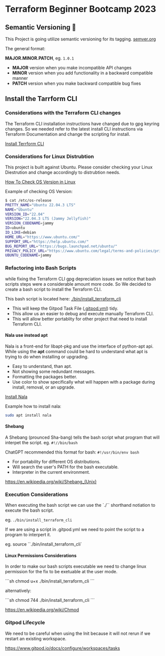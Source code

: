 # Terraform Beginner Bootcamp 2023

## Semantic Versioning :mage:

This Project is going utilize semantic versioning for its tagging.
[semver.org](https://semver.org)

The general format: 

**MAJOR.MINOR.PATCH**, eg. `1.0.1`

- **MAJOR** version when you make incompatible API changes
- **MINOR** version when you add functionality in a backward compatible manner
- **PATCH** version when you make backward compatible bug fixes

## Install the Tarrform CLI

### Considerations with the Terraform CLI changes
The Terraform CLI installation instructions have changed due to gpg keyring changes. So we needed refer to the latest install CLI instructions via Terraform Documentation and change the scripting for install.

[Install Terrform CLI](https://developer.hashicorp.com/terraform/tutorials/aws-get-started/install-cli)

### Considerations for Linux Distrubtion

This project is built against Ubuntu.
Please consider checking your Linux Diestrution and change accordingly to distrubtion needs.

[How To Check OS Version in Linux](https://www.cyberciti.biz/faq/how-to-check-os-version-in-linux-command-line/)

Example of checking OS Version:
```sh
$ cat /etc/os-release
PRETTY_NAME="Ubuntu 22.04.3 LTS"
NAME="Ubuntu"
VERSION_ID="22.04"
VERSION="22.04.3 LTS (Jammy Jellyfish)"
VERSION_CODENAME=jammy
ID=ubuntu
ID_LIKE=debian
HOME_URL="https://www.ubuntu.com/"
SUPPORT_URL="https://help.ubuntu.com/"
BUG_REPORT_URL="https://bugs.launchpad.net/ubuntu/"
PRIVACY_POLICY_URL="https://www.ubuntu.com/legal/terms-and-policies/privacy-policy"
UBUNTU_CODENAME=jammy
```

### Refactoring into Bash Scripts

while fixing the Terraform CLI gpg depreciation issues we notice that bash scripts steps were a considerable amount more code. So We decided to create a bash script to install the Terraform CLI.

This bash script is located here: [./bin/install_terraform_cli](./bin/install_terraform_cli)

- This will keep the Gitpod Task File ([.gitpod.yml](.gitpod.yml)) tidy.
- This allow us an easier to debug and execute manually Terraform CLI.
- This will allow better portablity for other project that need to install Terraform CLI.

#### Nala use instead apt

Nala is a front-end for libapt-pkg and use the interface of python-apt api.
While using the **apt** command could be hard to understand what apt is trying to do when installing or upgrading.

- Easy to understand, than apt.
- Not showing some redundant messages.
- Formatting the packages better.
- Use color to show specifically what will happen with a package during install, removal, or an upgrade.

[Install Nala](https://gitlab.com/volian/nala)

Example how to install nala:
```bash
sudo apt install nala
```

#### Shebang 

A Shebang (prounced Sha-bang) tells the bash script what program that will interpet the script. eg. `#!//bin/bash`

ChatGPT recommended this format for bash: `#!/usr/bin/env bash`

- For portability for different OS distributions.
- Will search the user's PATH for the bash executable.
- Interpreter in the current environment.

https://en.wikipedia.org/wiki/Shebang_(Unix)

### Execution Considerations

When executing the bash script we can use the `./`` shorthand notiation to execute the bash script.

eg. `./bin/install_terraform_cli`

If we are using a script in .gitpod.yml we need to point the script to a program to interpert it.

eg. source ``./bin/install_terraform_cli`


#### Linux Permissions Considerations

In order to make our bash scripts executable we need to change linux permission for the fix to be exetuable at the user mode.

´´´sh
chmod u+x ./bin/install_terraform_cli
´´´

alternatively:

´´´sh
chmod 744 ./bin/install_terraform_cli
´´´

https://en.wikipedia.org/wiki/Chmod


### Gitpod Lifecycle

We need to be careful when using the Init because it will not rerun if we restart an existing workspace.

https://www.gitpod.io/docs/configure/workspaces/tasks
